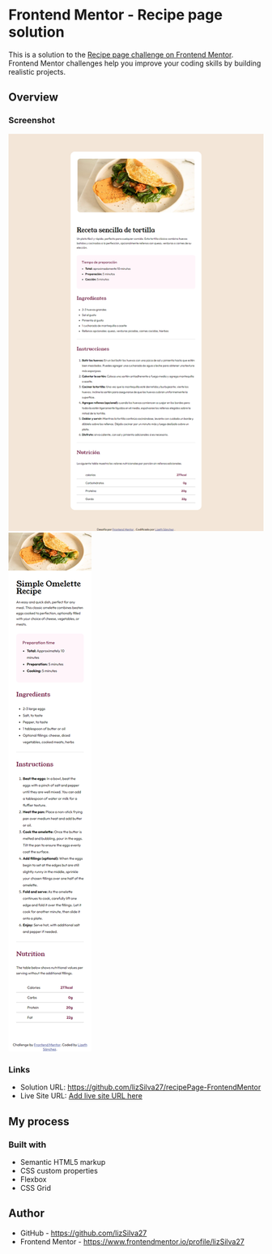 # Frontend Mentor - Recipe page solution

This is a solution to the [Recipe page challenge on Frontend Mentor](https://www.frontendmentor.io/challenges/recipe-page-KiTsR8QQKm). Frontend Mentor challenges help you improve your coding skills by building realistic projects. 

## Overview

### Screenshot

![](design/view-desktop.png)
![](design/view-mobile.png)

### Links

- Solution URL: https://github.com/lizSilva27/recipePage-FrontendMentor
- Live Site URL: [Add live site URL here](https://your-live-site-url.com)

## My process

### Built with

- Semantic HTML5 markup
- CSS custom properties
- Flexbox
- CSS Grid

## Author

 - GitHub - https://github.com/lizSilva27
 - Frontend Mentor - https://www.frontendmentor.io/profile/lizSilva27
